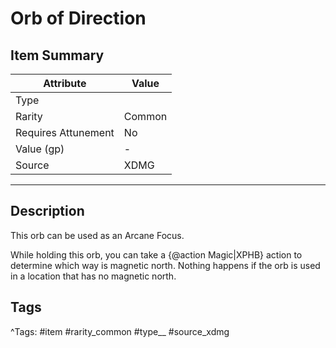 # Orb of Direction

## Item Summary

| Attribute            | Value                        |
|----------------------|------------------------------|
| Type                 |   |
| Rarity               | Common             |
| Requires Attunement  | No                |
| Value (gp)           | -    |
| Source               | XDMG |

---

## Description

This orb can be used as an Arcane Focus.

While holding this orb, you can take a {@action Magic|XPHB} action to determine which way is magnetic north. Nothing happens if the orb is used in a location that has no magnetic north.

## Tags

^Tags: #item #rarity_common #type__ #source_xdmg